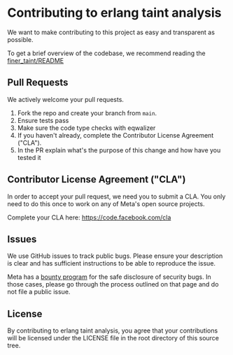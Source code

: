 # Contributing to erlang taint analysis
We want to make contributing to this project as easy and transparent as
possible.

To get a brief overview of the codebase, we recommend reading the
[finer_taint/README](../finer_taint/README.md)


## Pull Requests
We actively welcome your pull requests.

1. Fork the repo and create your branch from `main`.
2. Ensure tests pass 
3. Make sure the code type checks with eqwalizer
4. If you haven't already, complete the Contributor License Agreement ("CLA").
5. In the PR explain what's the purpose of this change and how have you tested it

## Contributor License Agreement ("CLA")
In order to accept your pull request, we need you to submit a CLA. You only need
to do this once to work on any of Meta's open source projects.

Complete your CLA here: <https://code.facebook.com/cla>

## Issues
We use GitHub issues to track public bugs. Please ensure your description is
clear and has sufficient instructions to be able to reproduce the issue.


Meta has a [bounty program](https://www.facebook.com/whitehat/) for the safe
disclosure of security bugs. In those cases, please go through the process
outlined on that page and do not file a public issue.

## License
By contributing to erlang taint analysis, you agree that your contributions will be licensed
under the LICENSE file in the root directory of this source tree.
